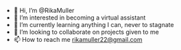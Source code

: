 - 👋 Hi, I’m @RikaMuller
- 👀 I’m interested in becoming a virtual assistant
- 🌱 I’m currently learning anything I can, never to stagnate
- 💞️ I’m looking to collaborate on projects given to me
- 📫 How to reach me rikamuller22@gmail.com

<!---
RikaMuller/RikaMuller is a ✨ special ✨ repository because its `README.md` (this file) appears on your GitHub profile.
You can click the Preview link to take a look at your changes.
--->
